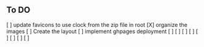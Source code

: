 ## To DO

[ ] update favicons to use clock from the zip file in root
[X] organize the images
[ ] Create the layout
[ ] implement ghpages deployment
[ ]
[ ]
[ ]
[ ]
[ ]
[ ]
[ ]
[ ]
